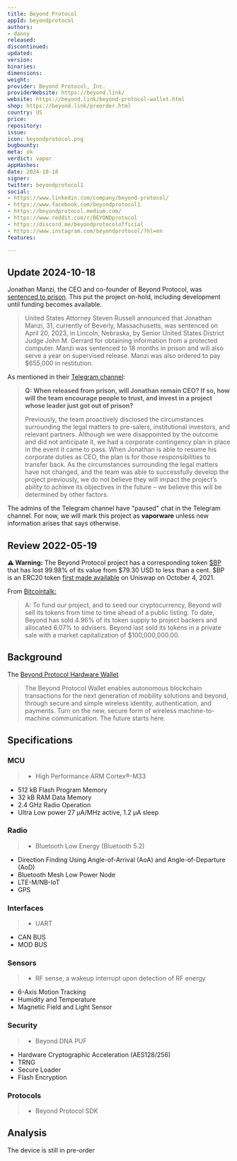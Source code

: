 ```yaml
---
title: Beyond Protocol
appId: beyondprotocol
authors:
- danny
released: 
discontinued: 
updated: 
version: 
binaries: 
dimensions: 
weight: 
provider: Beyond Protocol, Inc.
providerWebsite: https://beyond.link/
website: https://beyond.link/beyond-protocol-wallet.html
shop: https://beyond.link/preorder.html
country: US
price: 
repository: 
issue: 
icon: beyondprotocol.png
bugbounty: 
meta: ok
verdict: vapor
appHashes: 
date: 2024-10-18
signer: 
twitter: beyondprotocol1
social:
- https://www.linkedin.com/company/beyond-protocol/
- https://www.facebook.com/beyondprotocol1
- https://beyondprotocol.medium.com/
- https://www.reddit.com/r/BEYONDprotocol
- https://discord.me/beyondprotocolofficial
- https://www.instagram.com/beyondprotocol/?hl=en
features: 

---
```


## Update 2024-10-18

Jonathan Manzi, the CEO and co-founder of Beyond Protocol, was [sentenced to prison](https://www.justice.gov/usao-ne/pr/massachusetts-man-sentenced-computer-intrusion). This put the project on-hold, including development until funding becomes available. 

> United States Attorney Steven Russell announced that Jonathan Manzi, 31, currently of Beverly, Massachusetts, was sentenced on April 20, 2023, in Lincoln, Nebraska, by Senior United States District Judge John M. Gerrard for obtaining information from a protected computer.  Manzi was sentenced to 18 months in prison and will also serve a year on supervised release. Manzi was also ordered to pay $655,000 in restitution. 

As mentioned in their [Telegram channel](https://t.me/beyondprotocol):

> **Q: When released from prison, will Jonathan remain CEO? If so, how will the team encourage people to trust, and invest in a project whose leader just got out of prison?** 
>
> Previously, the team proactively disclosed the circumstances surrounding the legal matters to pre-salers, institutional investors, and relevant partners. Although we were disappointed by the outcome and did not anticipate it, we had a corporate contingency plan in place in the event it came to pass. When Jonathan is able to resume his corporate duties as CEO, the plan is for those responsibilities to transfer back. As the circumstances surrounding the legal matters have not changed, and the team was able to successfully develop the project previously, we do not believe they will impact the project’s ability to achieve its objectives in the future – we believe this will be determined by other factors.

The admins of the Telegram channel have "paused" chat in the Telegram channel. For now, we will mark this project as **vaporware** unless new information arises that says otherwise.

## Review 2022-05-19

**⚠️ Warning:** The Beyond Protocol project has a corresponding token [$BP](https://www.coinbase.com/price/beyond-protocol) that has lost 99.98% of its value from $79.30 USD to less than a cent. $BP is an ERC20 token [first made available](https://beyondprotocol.medium.com/important-tge-updates-token-distribution-exchange-info-8bd64f3a48fd) on Uniswap on October 4, 2021.

From [Bitcointalk:](https://bitcointalk.org/index.php?topic=5331942.0)

> A: To fund our project, and to seed our cryptocurrency, Beyond will sell its tokens from time to time ahead of a public listing. To date, Beyond has sold 4.96% of its token supply to project backers and allocated 6.07% to advisers. Beyond last sold its tokens in a private sale with a market capitalization of $100,000,000.00.

## Background 

The [Beyond Protocol Hardware Wallet](https://beyond.link/beyond-protocol-wallet.html)

> The Beyond Protocol Wallet enables autonomous blockchain transactions for the next generation of mobility solutions and beyond, through secure and simple wireless identity, authentication, and payments. Turn on the new, secure form of wireless machine-to-machine communication. The future starts here.

## Specifications

### MCU

>- High Performance ARM Cortex®-M33
- 512 kB Flash Program Memory
- 32 kB RAM Data Memory
- 2.4 GHz Radio Operation
- Ultra Low power 27 µA/MHz active, 1.2 µA sleep

### Radio

>- Bluetooth Low Energy (Bluetooth 5.2)
- Direction Finding Using Angle-of-Arrival (AoA) and Angle-of-Departure (AoD)
- Bluetooth Mesh Low Power Node
- LTE-M/NB-IoT
- GPS

### Interfaces

>- UART
- CAN BUS
- MOD BUS

### Sensors

>- RF sense, a wakeup interrupt upon detection of RF energy
- 6-Axis Motion Tracking
- Humidity and Temperature
- Magnetic Field and Light Sensor

### Security

>- Beyond DNA PUF
- Hardware Cryptographic Acceleration (AES128/256)
- TRNG
- Secure Loader
- Flash Encryption

### Protocols

> - Beyond Protocol SDK

## Analysis 

The device is still in pre-order




